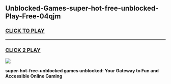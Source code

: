 
## Unblocked-Games-super-hot-free-unblocked-Play-Free-04qjm
<h3>
<a href="https://premium76.site?title=super-hot-free-unblocked&ref=23A">CLICK TO PLAY</a></h3>
<hr>

<h3>
<a href="https://premium76.site?title=super-hot-free-unblocked&ref=23A">CLICK 2 PLAY</a>
  
</h3>

<a href="https://premium76.site?title=super-hot-free-unblocked&ref=23A"><img src="https://clearcache.store/games.png"></a>


**super-hot-free-unblocked games unblocked: Your Gateway to Fun and Accessible Online Gaming**
